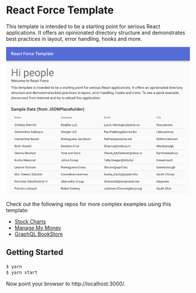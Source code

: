 # React Force Template

This template is intended to be a starting point for serious React applications.
It offers an opinionated directory structure and demonstrates best practices in
layout, error handling, hooks and more.

![Screen Shot](assets/screen-shot.png)

Check out the following repos for more complex examples using this template:

-   [Stock Charts](https://github.com/nareshbhatia/stock-charts)
-   [Manage My Money](https://github.com/nareshbhatia/manage-my-money)
-   [GraphQL BookStore](https://github.com/nareshbhatia/graphql-bookstore)

## Getting Started

```bash
$ yarn
$ yarn start
```

Now point your browser to http://localhost:3000/.
